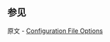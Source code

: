 ## 参见

原文 - [Configuration File Options]( https://docs.mongodb.com/manual/reference/configuration-options/ )

